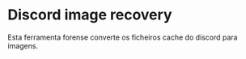 # Discord image recovery
Esta ferramenta forense converte os ficheiros cache do discord para imagens.

